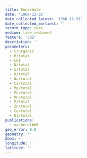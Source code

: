 ```yaml
---
title: Ennerdale
date: '1966-12-31'
date_collected_latest: '1966-12-31'
date_collected_earliest: ''
record_type: core
medium: lake_sediment
feature: '532'
description: ''
parameters:
  - C/organic
  - H/total
  - LOI
  - N/total
  - S/total
  - K/total
  - Na/total
  - Ca/total
  - Mg/total
  - Fe/total
  - Mn/total
  - P/total
  - Zn/total
  - Co/total
  - Ni/total
publications:
  - mackereth66
geo_error: 0.0
geometry: ''
bbox: ~
longitude: ''
latitude: ''
---
```

